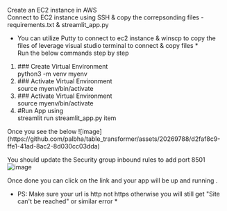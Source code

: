 Create an EC2 instance in AWS <br>
Connect to EC2 instance using SSH & copy the correpsonding files - requirements.txt & streamlit_app.py <br>
* You can utilize Putty to connect to ec2 instance & winscp to copy the files of leverage visual studio terminal to connect & copy files *<br>
Run the below commands step by step <br>
<ol>
            <li>### Create Virtual Environment <br> python3 -m venv myenv</li>
            <li>### Activate Virtual Environment <br> source myenv/bin/activate</li>
            <li>### Activate Virtual Environment <br> source myenv/bin/activate</li>
            <li>#Run App using <br> streamlit run streamlit_app.py item</li>
</ol>
Once you see the below
![image](https://github.com/palbha/table_transformer/assets/20269788/d2faf8c9-ffe1-41ad-8ac2-8d030cc03dda)

You should update the Security group inbound rules to add port 8501 <br>
![image](https://github.com/palbha/table_transformer/assets/20269788/7d23148d-a92d-4ee4-bd07-111d4936e858)

Once done you can click on the link and your app will be up and running . <br>
* PS: Make sure your url is http not https otherwise you will still get "Site can't be reached" or similar error *

